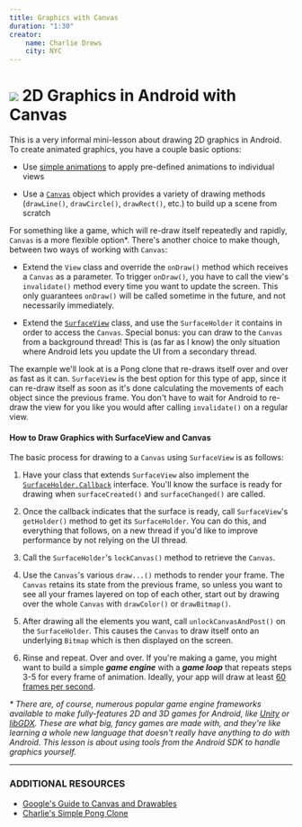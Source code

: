 ```yaml
---
title: Graphics with Canvas
duration: "1:30"
creator:
    name: Charlie Drews
    city: NYC
---
```


# ![](https://ga-dash.s3.amazonaws.com/production/assets/logo-9f88ae6c9c3871690e33280fcf557f33.png) 2D Graphics in Android with Canvas

This is a very informal mini-lesson about drawing 2D graphics in Android. To create animated graphics, you have a couple basic options:

- Use [simple animations](../simple-animation) to apply pre-defined animations to individual views

- Use a [`Canvas`](https://developer.android.com/reference/android/graphics/Canvas.html) object which provides a variety of drawing methods (`drawLine()`, `drawCircle()`, `drawRect()`, etc.) to build up a scene from scratch


For something like a game, which will re-draw itself repeatedly and rapidly, `Canvas` is a more flexible option\*. There's another choice to make though, between two ways of working with `Canvas`:

- Extend the `View` class and override the `onDraw()` method which receives a `Canvas` as a parameter. To trigger `onDraw()`, you have to call the view's `invalidate()` method every time you want to update the screen. This only guarantees `onDraw()` will be called sometime in the future, and not necessarily immediately.

- Extend the [`SurfaceView`](https://developer.android.com/reference/android/view/SurfaceView.html) class, and use the `SurfaceHolder` it contains in order to access the `Canvas`. Special bonus: you can draw to the `Canvas` from a background thread! This is (as far as I know) the only situation where Android lets you update the UI from a secondary thread.

The example we'll look at is a Pong clone that re-draws itself over and over as fast as it can. `SurfaceView` is the best option for this type of app, since it can re-draw itself as soon as it's done calculating the movements of each object since the previous frame. You don't have to wait for Android to re-draw the view for you like you would after calling `invalidate()` on a regular view.

#### How to Draw Graphics with SurfaceView and Canvas

The basic process for drawing to a `Canvas` using `SurfaceView` is as follows:

1. Have your class that extends `SurfaceView` also implement the [`SurfaceHolder.Callback`](https://developer.android.com/reference/android/view/SurfaceHolder.Callback.html) interface. You'll know the surface is ready for drawing when `surfaceCreated()` and `surfaceChanged()` are called.

2. Once the callback indicates that the surface is ready, call `SurfaceView`'s `getHolder()` method to get its `SurfaceHolder`. You can do this, and everything that follows, on a new thread if you'd like to improve performance by not relying on the UI thread.

3. Call the `SurfaceHolder`'s `lockCanvas()` method to retrieve the `Canvas`.

4. Use the `Canvas`'s various `draw...()` methods to render your frame. The `Canvas` retains its state from the previous frame, so unless you want to see all your frames layered on top of each other, start out by drawing over the whole `Canvas` with `drawColor()` or `drawBitmap()`.

5. After drawing all the elements you want, call `unlockCanvasAndPost()` on the `SurfaceHolder`. This causes the `Canvas` to draw itself onto an underlying `Bitmap` which is then displayed on the screen.

6. Rinse and repeat. Over and over. If you're making a game, you might want to build a simple **_game engine_** with a **_game loop_** that repeats steps 3-5 for every frame of animation. Ideally, your app will draw at least [60 frames per second](https://www.youtube.com/watch?v=CaMTIgxCSqU).


_\* There are, of course, numerous popular game engine frameworks available to make fully-features 2D and 3D games for Android, like [Unity](http://unity3d.com/) or [libGDX](https://github.com/libgdx/libgdx/). These are what big, fancy games are made with, and they're like learning a whole new language that doesn't really have anything to do with Android. This lesson is about using tools from the Android SDK to handle graphics yourself._

---

### ADDITIONAL RESOURCES

- [Google's Guide to Canvas and Drawables](https://developer.android.com/guide/topics/graphics/2d-graphics.html)
- [Charlie's Simple Pong Clone](https://github.com/charlesdrews/pongish)
